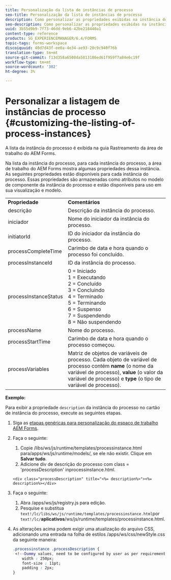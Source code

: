 ```yaml
---
title: Personalização da lista de instâncias de processo
seo-title: Personalização da lista de instâncias de processo
description: Como personalizar as propriedades exibidas na instância do processo na área de trabalho do AEM Forms.
seo-description: Como personalizar as propriedades exibidas na instância do processo na área de trabalho do AEM Forms.
uuid: 3b55d9b9-7f73-46dd-9eb6-42be218440a1
content-type: reference
products: SG_EXPERIENCEMANAGER/6.4/FORMS
topic-tags: forms-workspace
discoiquuid: 40d7d43f-ee0a-4e34-ae93-20c9c940f76b
translation-type: tm+mt
source-git-commit: f13d358a6508da5813186ed61f959f7a84e6c19f
workflow-type: tm+mt
source-wordcount: '302'
ht-degree: 3%

---
```



# Personalizar a listagem de instâncias de processo {#customizing-the-listing-of-process-instances}

A lista da instância do processo é exibida na guia Rastreamento da área de trabalho do AEM Forms.

Na lista da instância do processo, para cada instância do processo, a área de trabalho do AEM Forms mostra algumas propriedades dessa instância. As seguintes propriedades estão disponíveis para cada instância do processo. Essas propriedades são armazenadas como atributos no modelo de componente da instância do processo e estão disponíveis para uso em sua visualização e modelo.

<table> 
 <tbody> 
  <tr> 
   <td><strong>Propriedade</strong></td> 
   <td><strong>Comentários</strong></td> 
  </tr> 
  <tr> 
   <td>descrição</td> 
   <td>Descrição da instância do processo.</td> 
  </tr> 
  <tr> 
   <td>iniciador</td> 
   <td>Nome do iniciador da instância do processo.</td> 
  </tr> 
  <tr> 
   <td>initiatorId</td> 
   <td>ID do iniciador da instância do processo.</td> 
  </tr> 
  <tr> 
   <td>processCompleteTime</td> 
   <td>Carimbo de data e hora quando o processo foi concluído.</td> 
  </tr> 
  <tr> 
   <td>processInstanceId</td> 
   <td>ID da instância do processo.</td> 
  </tr> 
  <tr> 
   <td>processInstanceStatus</td> 
   <td>0 = Iniciado<br /> 1 = Executando<br /> 2 = Concluído<br /> 3 = Concluindo<br /> 4 = Terminado<br /> 5 = Terminando<br /> 6 = Suspenso<br /> 7 = Suspendendo<br /> 8 = Não suspendendo</td> 
  </tr> 
  <tr> 
   <td>processName</td> 
   <td>Nome do processo.</td> 
  </tr> 
  <tr> 
   <td>processStartTime</td> 
   <td>Carimbo de data e hora quando o processo começou.</td> 
  </tr> 
  <tr> 
   <td>processVariables</td> 
   <td>Matriz de objetos de variáveis de processo. Cada objeto de variável de processo contém <strong>name</strong> (o nome da variável de processo), <strong>value</strong> (o valor da variável de processo) e<strong> type</strong> (o tipo de variável de processo).</td> 
  </tr> 
 </tbody> 
</table>

**Exemplo:**

Para exibir a propriedade `description` da instância do processo no cartão de instância do processo, execute as seguintes etapas.

1. Siga as [etapas genéricas para personalização do espaço de trabalho AEM Forms](/help/forms/using/generic-steps-html-workspace-customization.md).
1. Faça o seguinte:

   1. Copie /libs/ws/js/runtime/templates/processinstance.html para/apps/ws/js/runtime/models/, se ele não existir. Clique em **Salvar tudo**.
   1. Adicione div de descrição do processo com class = &#39;processDescription&#39; inprocessinstance.html.

   ```
   <div class="processDescription" title="<%= description%>"><%= description%></div>
   ```

1. Faça o seguinte:

   1. Abra /apps/ws/js/registry.js para edição.
   1. Pesquise e substitua `text!/lc/libs/ws/js/runtime/templates/processinstance.html`por `text!/lc/`**aplicativos**/ws/js/runtime/templates/processinstance.html.

1. As alterações acima podem exigir uma atualização do arquivo CSS, adicionando uma entrada na folha de estilos /apps/ws/css/newStyle.css da seguinte maneira:

   ```css
   .processinstance .processDescription {
    <!--Dummy values, need to be configured by user as per requirement as well as user can add or delete any property depending upon requirement-->
       width : 250px;
       font-size : 11pt;
       padding : 2px;
   }
   ```
